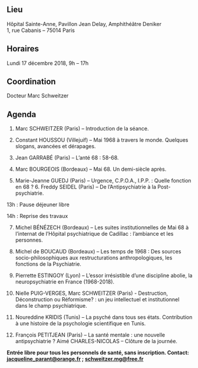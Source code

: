 ## Lieu
Hôpital Sainte-Anne, Pavillon Jean Delay, Amphithéâtre Deniker    
1, rue Cabanis – 75014 Paris

## Horaires
Lundi 17 décembre 2018, 9h – 17h

## Coordination
Docteur Marc Schweitzer

## Agenda

1. Marc SCHWEITZER (Paris) – Introduction de la séance.

2. Constant HOUSSOU (Villejuif) – Mai 1968 à travers le monde. Quelques slogans, avancées et dérapages.

3. Jean GARRABÉ (Paris) – L’anté 68 : 58-68.

4. Marc BOURGEOIS (Bordeaux) – Mai 68. Un demi-siècle après.

5. Marie-Jeanne GUEDJ (Paris) – Urgence, C.P.O.A., I.P.P. : Quelle fonction en 68 ? 6. Freddy SEIDEL (Paris) – De l’Antipsychiatrie à la Post-psychiatrie.

13h : Pause déjeuner libre

14h : Reprise des travaux

7. Michel BÉNÉZECH (Bordeaux) – Les suites institutionnelles de Mai 68 à l’internat de l’Hôpital psychiatrique de Cadillac : l’ambiance et les personnes.

8. Michel de BOUCAUD (Bordeaux) – Les temps de 1968 : Des sources socio-philosophiques aux restructurations anthropologiques, les fonctions de la Psychiatrie.

9. Pierrette ESTINGOY (Lyon) – L’essor irrésistible d’une discipline abolie, la neuropsychiatrie en France (1968-2018).

10. Nielle PUIG-VERGES, Marc SCHWEITZER (Paris) - Destruction, Déconstruction ou Réformisme? : un jeu intellectuel et institutionnel dans le champ psychiatrique.

11. Noureddine KRIDIS (Tunis) – La psyché dans tous ses états. Contribution à une histoire de la psychologie scientifique en Tunis.

12. François PETITJEAN (Paris) – La santé mentale : une nouvelle antipsychiatrie ? Aimé CHARLES-NICOLAS – Clôture de la journée.

**Entrée libre pour tous les personnels de santé, sans inscription. Contact: jacqueline_parant@orange.fr ; schweitzer.mg@free.fr**
